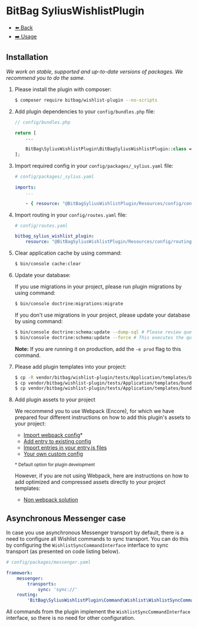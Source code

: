 # BitBag SyliusWishlistPlugin

- [⬅️ Back](../README.md#overview)
- [➡️ Usage](./02-usage.md)

## Installation

*We work on stable, supported and up-to-date versions of packages. We recommend you to do the same.*

1. Please install the plugin with composer: 

    ```bash
    $ composer require bitbag/wishlist-plugin --no-scripts
    ```

2. Add plugin dependencies to your `config/bundles.php` file:
    ```php
    // config/bundles.php
    
    return [
        ...
    
        BitBag\SyliusWishlistPlugin\BitBagSyliusWishlistPlugin::class => ['all' => true],
    ];
    ```

3. Import required config in your `config/packages/_sylius.yaml` file:
    ```yaml
    # config/packages/_sylius.yaml
    
    imports:
        ...
    
        - { resource: "@BitBagSyliusWishlistPlugin/Resources/config/config.yml" }
    ```

4. Import routing in your `config/routes.yaml` file:

    ```yaml
    # config/routes.yaml
    
    bitbag_sylius_wishlist_plugin:
        resource: "@BitBagSyliusWishlistPlugin/Resources/config/routing.yml"
    ```

5. Clear application cache by using command:

    ```bash
    $ bin/console cache:clear
    ```

6. Update your database:

    If you use migrations in your project, please run plugin migrations by using command:
    
    ```bash
    $ bin/console doctrine:migrations:migrate
    ```

    If you don't use migrations in your project, please update your database by using command:
    
    ```bash
    $ bin/console doctrine:schema:update --dump-sql # Please review queries before running them!
    $ bin/console doctrine:schema:update --force # This executes the queries on your database.
    ```

    **Note:** If you are running it on production, add the `-e prod` flag to this command.


7. Please add plugin templates into your project:
    ```bash
    $ cp -R vendor/bitbag/wishlist-plugin/tests/Application/templates/bundles/SyliusShopBundle/Product templates/bundles/SyliusShopBundle
    $ cp vendor/bitbag/wishlist-plugin/tests/Application/templates/bundles/SyliusShopBundle/_header.html.twig templates/bundles/SyliusShopBundle
    $ cp vendor/bitbag/wishlist-plugin/tests/Application/templates/bundles/SyliusShopBundle/_logo.html.twig templates/bundles/SyliusShopBundle
    ```

8. Add plugin assets to your project

    We recommend you to use Webpack (Encore), for which we have prepared four different instructions on how to add this plugin's assets to your project:

    - [Import webpack config](./01.1-webpack-config.md)*
    - [Add entry to existing config](./01.2-webpack-entry.md)
    - [Import entries in your entry.js files](./01.3-import-entry.md)
    - [Your own custom config](./01.4-custom-solution.md)

    <small>* Default option for plugin development</small>


    However, if you are not using Webpack, here are instructions on how to add optimized and compressed assets directly to your project templates:

    - [Non webpack solution](./01.5-non-webpack.md)

## Asynchronous Messenger case

 In case you use asynchronous Messenger transport by default, there is a need to configure all Wishlist commands to sync transport.
 You can do this by configuring the `WishlistSyncCommandInterface` interface to sync transport (as presented on code listing below). 

 ```yaml
 # config/packages/messenger.yaml

 framework:
     messenger:
         transports:
             sync: 'sync://'
     routing:
         'BitBag\SyliusWishlistPlugin\Command\Wishlist\WishlistSyncCommandInterface': sync
 ```

 All commands from the plugin implement the `WishlistSyncCommandInterface` interface, so there is no need for other configuration.
